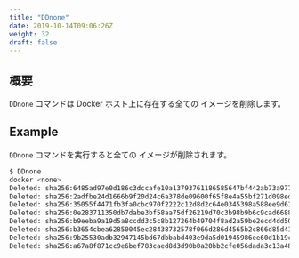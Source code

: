 ```yaml
---
title: "DDnone"
date: 2019-10-14T09:06:26Z
weight: 32
draft: false
---
```


## 概要
``DDnone`` コマンドは Docker ホスト上に存在する全ての <none> イメージを削除します。

## Example
``DDnone`` コマンドを実行すると全ての <none> イメージが削除されます。

```bash
$ DDnone
docker <none>
Deleted: sha256:6485ad97e0d186c3dccafe10a13793761186585647bf442ab73a97727b104722
Deleted: sha256:2adfbe24d1666b9f20d24c6a378de09600f65f8e4a55bf271d098ed023da7747
Deleted: sha256:35055f4471fb3fa0cbc970f2222c12d8d2c64e0345398a588ee9d6165848a9a2
Deleted: sha256:0e283711350db7dabe3bf58aa75df26219d70c3b98b9b6c9cad66883ba3c4bb1
Deleted: sha256:b9eeba9a19d5a8ccdd3c5c8b127264b49704f8ad2a59be2ecd4dd50fcc99e35a
Deleted: sha256:b3654cbea62850045ec28438732578f066d286d4565b2c866d85d41d5303b2b2
Deleted: sha256:9b25530adb32947145bd67dbbabd403e9da5d01945986ee60d1b19c9c3afde25
Deleted: sha256:a67a8f871cc9e6bef783caed8d3d90b0a20bb2cfe056dada3c13a4888df50b2e
```
